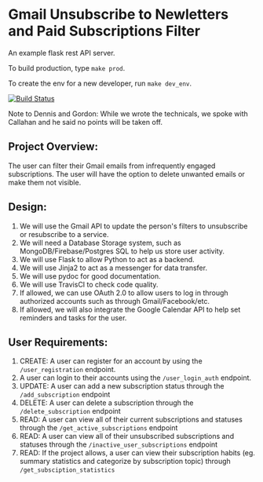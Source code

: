 # Gmail Unsubscribe to Newletters and Paid Subscriptions Filter
An example flask rest API server.

To build production, type `make prod`.

To create the env for a new developer, run `make dev_env`.

[![Build Status](https://app.travis-ci.com/meishinlee/SWE-Team.svg?branch=master)](https://app.travis-ci.com/meishinlee/SWE-Team)

Note to Dennis and Gordon: While we wrote the technicals, we spoke with Callahan and he said no points will be taken off.

## Project Overview:
  The user can filter their Gmail emails from infrequently engaged subscriptions. The user will have the option to delete unwanted emails or make them not visible. 

## Design: 
1. We will use the Gmail API to update the person's filters to unsubscribe or resubscribe to a service. 
2. We will need a Database Storage system, such as MongoDB/Firebase/Postgres SQL to help us store user activity. 
3. We will use Flask to allow Python to act as a backend.
4. We will use Jinja2 to act as a messenger for data transfer.  
5. We will use pydoc for good documentation.
6. We will use TravisCI to check code quality.
7. If allowed, we can use OAuth 2.0 to allow users to log in through authorized accounts such as through Gmail/Facebook/etc. 
8. If allowed, we will also integrate the Google Calendar API to help set reminders and tasks for the user. 

## User Requirements: 
1. CREATE: A user can register for an account by using the `/user_registration` endpoint. 
2. A user can login to their accounts using the `/user_login_auth` endpoint. 
3. UPDATE: A user can add a new subscription status through the `/add_subscription` endpoint 
4. DELETE: A user can delete a subscription through the `/delete_subscription` endpoint 
5. READ: A user can view all of their current subscriptions and statuses through the `/get_active_subscriptions` endpoint 
6. READ: A user can view all of their unsubscribed subscriptions and statuses through the `/inactive_user_subscriptions` endpoint
7. READ: If the project allows, a user can view their subscription habits (eg. summary statistics and categorize by subscription topic) through `/get_subsciption_statistics` 
